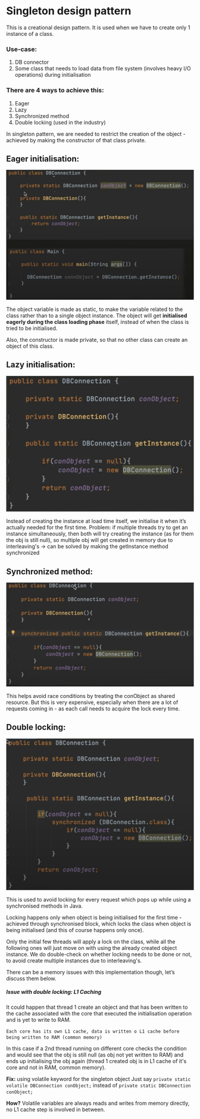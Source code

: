 # Singleton design pattern

This is a creational design pattern. It is used when we have to create only 1 instance of a class.

### Use-case:
1. DB connector 
2. Some class that needs to load data from file system (involves heavy I/O operations) during initialisation

### There are 4 ways to achieve this:
1. Eager
2. Lazy
3. Synchronized method
4. Double locking (used in the industry)

In singleton pattern, we are needed to restrict the creation of the object - achieved by making the constructor of 
that class private.

## Eager initialisation:

![eager.png](../../../../resources/imgs/singleton/eager.png)

The object variable is made as static, to make the variable related to the class rather than to a single object instance.
The object will get **initialised eagerly during the class loading phase** itself, instead of when the class is tried to 
be initialised.

Also, the constructor is made private, so that no other class can create an object of this class.

## Lazy initialisation:

![lazy.png](../../../../resources/imgs/singleton/lazy.png)

Instead of creating the instance at load time itself, we initialise it when it’s actually needed for the first time.
Problem: if multiple threads try to get an instance simultaneously, then both will try creating the instance 
(as for them the obj is still null), so multiple obj will get created in memory due to interleaving's
-> can be solved by making the getInstance method synchronized

## Synchronized method:

![synchronized.png](../../../../resources/imgs/singleton/synchronized.png)

This helps avoid race conditions by treating the conObject as shared resource. But this is very expensive, 
especially when there are a lot of requests coming in - as each call needs to acquire the lock every time.

## Double locking:

![double-locking.png](../../../../resources/imgs/singleton/double-locking.png)

This is used to avoid locking for every request which pops up while using a synchronised methods in Java.

Locking happens only when object is being initialised for the first time - achieved through synchronised block, 
which locks the class when object is being initialised (and this of course happens only once).

Only the initial few threads will apply a lock on the class, while all the following ones will just 
move on with using the already created object instance. We do double-check on whether locking needs 
to be done or not, to avoid create multiple instances due to interleaving's.

There can be a memory issues with this implementation though, let’s discuss them below.

##### Issue with double locking: L1 Caching
It could happen that thread 1 create an object and that has been written to the cache associated with the core that 
executed the initialisation operation and is yet to write to RAM. 
```
Each core has its own L1 cache, data is written o L1 cache before being written to RAM (common memory)
```

In this case if a 2nd thread running on different core checks the condition and would see that the obj is still 
null (as obj not yet written to RAM) and ends up initialising the obj again (thread 1 created obj is in 
L1 cache of it's core and not in RAM, common memory).

**Fix:** using volatile keyword for the singleton object
Just say `private static volatile DBConnection conObject;` instead of `private static DBConnection conObject;`

**How?**
Volatile variables are always reads and writes from memory directly, no L1 cache step is involved in between.